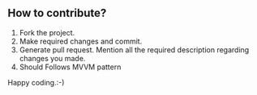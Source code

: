 ## How to contribute?

1. Fork the project. 
2. Make required changes and commit. 
3. Generate pull request. Mention all the required description regarding changes you made.
4. Should Follows MVVM pattern

Happy coding.:-)
